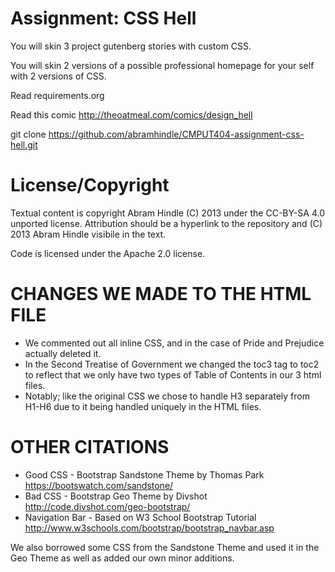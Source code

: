 Assignment: CSS Hell
====================

You will skin 3 project gutenberg stories with custom CSS.

You will skin 2 versions of a possible professional homepage for your
self with 2 versions of CSS.

Read requirements.org

Read this comic http://theoatmeal.com/comics/design_hell

git clone https://github.com/abramhindle/CMPUT404-assignment-css-hell.git

License/Copyright
=================

Textual content is copyright Abram Hindle (C) 2013 under the CC-BY-SA
4.0 unported license. Attribution should be a hyperlink to the
repository and (C) 2013 Abram Hindle visibile in the text.

Code is licensed under the Apache 2.0 license.

CHANGES WE MADE TO THE HTML FILE
================================
- We commented out all inline CSS, and in the case of Pride and Prejudice actually deleted it.
- In the Second Treatise of Government we changed the toc3 tag to toc2 to reflect that we only have two types of Table of Contents in our 3 html files.
- Notably; like the original CSS we chose to handle H3 separately from H1-H6 due to it being handled uniquely in the HTML files.

OTHER CITATIONS
===============
- Good CSS - Bootstrap Sandstone Theme by Thomas Park    <https://bootswatch.com/sandstone/>
- Bad  CSS - Bootstrap Geo Theme by Divshot              <http://code.divshot.com/geo-bootstrap/>
- Navigation Bar - Based on W3 School Bootstrap Tutorial <http://www.w3schools.com/bootstrap/bootstrap_navbar.asp>

We also borrowed some CSS from the Sandstone Theme and used it in the Geo Theme as well as added our own minor additions.
